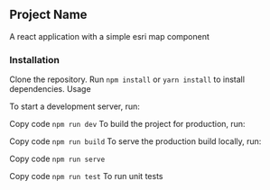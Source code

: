 ## Project Name

A react application with a simple esri map component

### Installation

Clone the repository.
Run `npm install` or `yarn install` to install dependencies.
Usage

To start a development server, run:

Copy code
`npm run dev`
To build the project for production, run:

Copy code
`npm run build`
To serve the production build locally, run:

Copy code
`npm run serve`

Copy code
`npm run test`
To run unit tests

